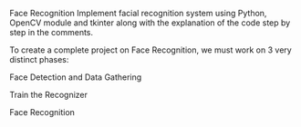Face Recognition
Implement facial recognition system using Python, OpenCV module and tkinter along with the explanation of the code step by step in the comments.

To create a complete project on Face Recognition, we must work on 3 very distinct phases:

Face Detection and Data Gathering

Train the Recognizer

Face Recognition
